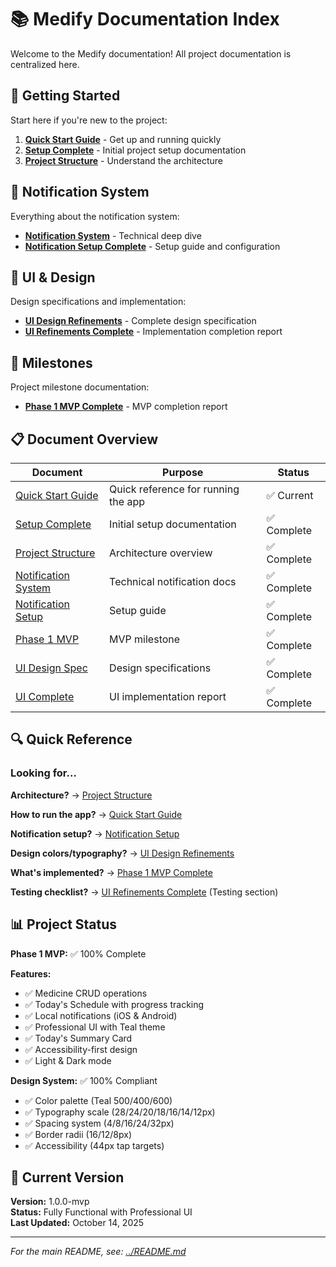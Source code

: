 # 📚 Medify Documentation Index

Welcome to the Medify documentation! All project documentation is centralized here.

## 🚀 Getting Started

Start here if you're new to the project:

1. **[Quick Start Guide](QUICK_START_REFINED_UI.md)** - Get up and running quickly
2. **[Setup Complete](SETUP_COMPLETE.md)** - Initial project setup documentation
3. **[Project Structure](PROJECT_STRUCTURE.md)** - Understand the architecture

## 🔔 Notification System

Everything about the notification system:

- **[Notification System](NOTIFICATION_SYSTEM.md)** - Technical deep dive
- **[Notification Setup Complete](NOTIFICATION_SETUP_COMPLETE.md)** - Setup guide and configuration

## 🎨 UI & Design

Design specifications and implementation:

- **[UI Design Refinements](UI_DESIGN_REFINEMENTS.md)** - Complete design specification
- **[UI Refinements Complete](UI_REFINEMENTS_COMPLETE.md)** - Implementation completion report

## 🎯 Milestones

Project milestone documentation:

- **[Phase 1 MVP Complete](PHASE1_MVP_COMPLETE.md)** - MVP completion report

## 📋 Document Overview

| Document                                             | Purpose                             | Status      |
| ---------------------------------------------------- | ----------------------------------- | ----------- |
| [Quick Start Guide](QUICK_START_REFINED_UI.md)       | Quick reference for running the app | ✅ Current  |
| [Setup Complete](SETUP_COMPLETE.md)                  | Initial setup documentation         | ✅ Complete |
| [Project Structure](PROJECT_STRUCTURE.md)            | Architecture overview               | ✅ Complete |
| [Notification System](NOTIFICATION_SYSTEM.md)        | Technical notification docs         | ✅ Complete |
| [Notification Setup](NOTIFICATION_SETUP_COMPLETE.md) | Setup guide                         | ✅ Complete |
| [Phase 1 MVP](PHASE1_MVP_COMPLETE.md)                | MVP milestone                       | ✅ Complete |
| [UI Design Spec](UI_DESIGN_REFINEMENTS.md)           | Design specifications               | ✅ Complete |
| [UI Complete](UI_REFINEMENTS_COMPLETE.md)            | UI implementation report            | ✅ Complete |

## 🔍 Quick Reference

### Looking for...

**Architecture?** → [Project Structure](PROJECT_STRUCTURE.md)

**How to run the app?** → [Quick Start Guide](QUICK_START_REFINED_UI.md)

**Notification setup?** → [Notification Setup](NOTIFICATION_SETUP_COMPLETE.md)

**Design colors/typography?** → [UI Design Refinements](UI_DESIGN_REFINEMENTS.md)

**What's implemented?** → [Phase 1 MVP Complete](PHASE1_MVP_COMPLETE.md)

**Testing checklist?** → [UI Refinements Complete](UI_REFINEMENTS_COMPLETE.md) (Testing section)

## 📊 Project Status

**Phase 1 MVP:** ✅ 100% Complete

**Features:**

- ✅ Medicine CRUD operations
- ✅ Today's Schedule with progress tracking
- ✅ Local notifications (iOS & Android)
- ✅ Professional UI with Teal theme
- ✅ Today's Summary Card
- ✅ Accessibility-first design
- ✅ Light & Dark mode

**Design System:** ✅ 100% Compliant

- ✅ Color palette (Teal 500/400/600)
- ✅ Typography scale (28/24/20/18/16/14/12px)
- ✅ Spacing system (4/8/16/24/32px)
- ✅ Border radii (16/12/8px)
- ✅ Accessibility (44px tap targets)

## 🎉 Current Version

**Version:** 1.0.0-mvp  
**Status:** Fully Functional with Professional UI  
**Last Updated:** October 14, 2025

---

_For the main README, see: [../README.md](../../README.md)_
